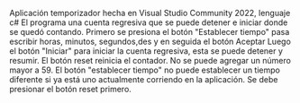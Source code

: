 Aplicación temporizador hecha en Visual Studio Community 2022,  lenguaje c#
El programa una cuenta regresiva que se puede detener e iniciar donde se quedó contando. 
Primero se presiona el botón "Establecer tiempo" pasa escribir horas, minutos, segundos,des y en seguida el botón Aceptar
Luego el botón "Iniciar" para iniciar la cuenta regresiva, esta se puede detener y resumir.
El botón reset reinicia el contador. 
No se puede agregar un número mayor a 59. 
El botón "establecer tiempo" no puede establecer un tiempo diferente si ya está uno actualmente corriendo en la aplicación. Se debe presionar el botón reset primero. 
